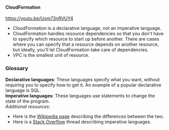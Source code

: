 #### CloudFormation

https://youtu.be/Uom73nRVUY4

* CloudFormation is a declarative language, not an imperative language.
* CloudFormation handles resource dependencies so that you don't have to specify which resource to start up before another. There are cases where you can specify that a resource depends on another resource, but ideally, you'll let CloudFormation take care of dependencies.
* VPC is the smallest unit of resource.

### Glossary

**Declarative languages**: These languages specify what you want, without requiring you to specify how to get it. An example of a popular declarative language is SQL.  
**Imperative languages**: These languages use statements to change the state of the program.  
_Additional resources:_

* Here is the [Wikipedia page](https://en.wikipedia.org/wiki/Imperative_programming) describing the differences between the two.
* Here is a [Stack Overflow](https://stackoverflow.com/questions/17826380/what-is-difference-between-functional-and-imperative-programming-languages) thread describing imperative languages.

